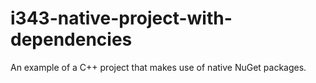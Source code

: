 # i343-native-project-with-dependencies
An example of a C++ project that makes use of native NuGet packages.

